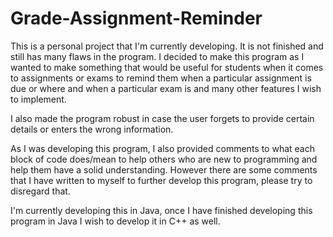 # Grade-Assignment-Reminder

This is a personal project that I'm currently developing. It is not finished and still has many flaws in the program. I decided to make this program as I wanted to make something that would be useful for students when it comes to assignments or exams to remind them when a particular assignment is due or where and when a particular exam is and many other features I wish to implement. 

I also made the program robust in case the user forgets to provide certain details or enters the wrong information.

As I was developing this program, I also provided comments to what each block of code does/mean to help others who are new to programming and help them have a solid understanding. However there are some comments that I have written to myself to further develop this program, please try to disregard that.

I'm currently developing this in Java, once I have finished developing this program in Java I wish to develop it in C++ as well. 
